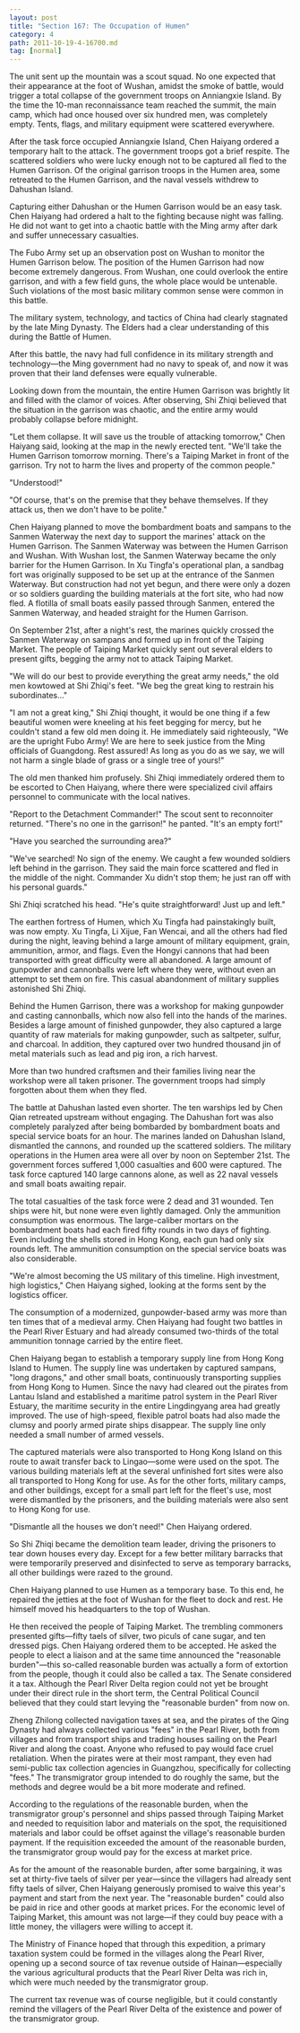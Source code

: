 ```yaml
---
layout: post
title: "Section 167: The Occupation of Humen"
category: 4
path: 2011-10-19-4-16700.md
tag: [normal]
---
```


The unit sent up the mountain was a scout squad. No one expected that their appearance at the foot of Wushan, amidst the smoke of battle, would trigger a total collapse of the government troops on Anniangxie Island. By the time the 10-man reconnaissance team reached the summit, the main camp, which had once housed over six hundred men, was completely empty. Tents, flags, and military equipment were scattered everywhere.

After the task force occupied Anniangxie Island, Chen Haiyang ordered a temporary halt to the attack. The government troops got a brief respite. The scattered soldiers who were lucky enough not to be captured all fled to the Humen Garrison. Of the original garrison troops in the Humen area, some retreated to the Humen Garrison, and the naval vessels withdrew to Dahushan Island.

Capturing either Dahushan or the Humen Garrison would be an easy task. Chen Haiyang had ordered a halt to the fighting because night was falling. He did not want to get into a chaotic battle with the Ming army after dark and suffer unnecessary casualties.

The Fubo Army set up an observation post on Wushan to monitor the Humen Garrison below. The position of the Humen Garrison had now become extremely dangerous. From Wushan, one could overlook the entire garrison, and with a few field guns, the whole place would be untenable. Such violations of the most basic military common sense were common in this battle.

The military system, technology, and tactics of China had clearly stagnated by the late Ming Dynasty. The Elders had a clear understanding of this during the Battle of Humen.

After this battle, the navy had full confidence in its military strength and technology—the Ming government had no navy to speak of, and now it was proven that their land defenses were equally vulnerable.

Looking down from the mountain, the entire Humen Garrison was brightly lit and filled with the clamor of voices. After observing, Shi Zhiqi believed that the situation in the garrison was chaotic, and the entire army would probably collapse before midnight.

"Let them collapse. It will save us the trouble of attacking tomorrow," Chen Haiyang said, looking at the map in the newly erected tent. "We'll take the Humen Garrison tomorrow morning. There's a Taiping Market in front of the garrison. Try not to harm the lives and property of the common people."

"Understood!"

"Of course, that's on the premise that they behave themselves. If they attack us, then we don't have to be polite."

Chen Haiyang planned to move the bombardment boats and sampans to the Sanmen Waterway the next day to support the marines' attack on the Humen Garrison. The Sanmen Waterway was between the Humen Garrison and Wushan. With Wushan lost, the Sanmen Waterway became the only barrier for the Humen Garrison. In Xu Tingfa's operational plan, a sandbag fort was originally supposed to be set up at the entrance of the Sanmen Waterway. But construction had not yet begun, and there were only a dozen or so soldiers guarding the building materials at the fort site, who had now fled. A flotilla of small boats easily passed through Sanmen, entered the Sanmen Waterway, and headed straight for the Humen Garrison.

On September 21st, after a night's rest, the marines quickly crossed the Sanmen Waterway on sampans and formed up in front of the Taiping Market. The people of Taiping Market quickly sent out several elders to present gifts, begging the army not to attack Taiping Market.

"We will do our best to provide everything the great army needs," the old men kowtowed at Shi Zhiqi's feet. "We beg the great king to restrain his subordinates..."

"I am not a great king," Shi Zhiqi thought, it would be one thing if a few beautiful women were kneeling at his feet begging for mercy, but he couldn't stand a few old men doing it. He immediately said righteously, "We are the upright Fubo Army! We are here to seek justice from the Ming officials of Guangdong. Rest assured! As long as you do as we say, we will not harm a single blade of grass or a single tree of yours!"

The old men thanked him profusely. Shi Zhiqi immediately ordered them to be escorted to Chen Haiyang, where there were specialized civil affairs personnel to communicate with the local natives.

"Report to the Detachment Commander!" The scout sent to reconnoiter returned. "There's no one in the garrison!" he panted. "It's an empty fort!"

"Have you searched the surrounding area?"

"We've searched! No sign of the enemy. We caught a few wounded soldiers left behind in the garrison. They said the main force scattered and fled in the middle of the night. Commander Xu didn't stop them; he just ran off with his personal guards."

Shi Zhiqi scratched his head. "He's quite straightforward! Just up and left."

The earthen fortress of Humen, which Xu Tingfa had painstakingly built, was now empty. Xu Tingfa, Li Xijue, Fan Wencai, and all the others had fled during the night, leaving behind a large amount of military equipment, grain, ammunition, armor, and flags. Even the Hongyi cannons that had been transported with great difficulty were all abandoned. A large amount of gunpowder and cannonballs were left where they were, without even an attempt to set them on fire. This casual abandonment of military supplies astonished Shi Zhiqi.

Behind the Humen Garrison, there was a workshop for making gunpowder and casting cannonballs, which now also fell into the hands of the marines. Besides a large amount of finished gunpowder, they also captured a large quantity of raw materials for making gunpowder, such as saltpeter, sulfur, and charcoal. In addition, they captured over two hundred thousand jin of metal materials such as lead and pig iron, a rich harvest.

More than two hundred craftsmen and their families living near the workshop were all taken prisoner. The government troops had simply forgotten about them when they fled.

The battle at Dahushan lasted even shorter. The ten warships led by Chen Qian retreated upstream without engaging. The Dahushan fort was also completely paralyzed after being bombarded by bombardment boats and special service boats for an hour. The marines landed on Dahushan Island, dismantled the cannons, and rounded up the scattered soldiers. The military operations in the Humen area were all over by noon on September 21st. The government forces suffered 1,000 casualties and 600 were captured. The task force captured 140 large cannons alone, as well as 22 naval vessels and small boats awaiting repair.

The total casualties of the task force were 2 dead and 31 wounded. Ten ships were hit, but none were even lightly damaged. Only the ammunition consumption was enormous. The large-caliber mortars on the bombardment boats had each fired fifty rounds in two days of fighting. Even including the shells stored in Hong Kong, each gun had only six rounds left. The ammunition consumption on the special service boats was also considerable.

"We're almost becoming the US military of this timeline. High investment, high logistics," Chen Haiyang sighed, looking at the forms sent by the logistics officer.

The consumption of a modernized, gunpowder-based army was more than ten times that of a medieval army. Chen Haiyang had fought two battles in the Pearl River Estuary and had already consumed two-thirds of the total ammunition tonnage carried by the entire fleet.

Chen Haiyang began to establish a temporary supply line from Hong Kong Island to Humen. The supply line was undertaken by captured sampans, "long dragons," and other small boats, continuously transporting supplies from Hong Kong to Humen. Since the navy had cleared out the pirates from Lantau Island and established a maritime patrol system in the Pearl River Estuary, the maritime security in the entire Lingdingyang area had greatly improved. The use of high-speed, flexible patrol boats had also made the clumsy and poorly armed pirate ships disappear. The supply line only needed a small number of armed vessels.

The captured materials were also transported to Hong Kong Island on this route to await transfer back to Lingao—some were used on the spot. The various building materials left at the several unfinished fort sites were also all transported to Hong Kong for use. As for the other forts, military camps, and other buildings, except for a small part left for the fleet's use, most were dismantled by the prisoners, and the building materials were also sent to Hong Kong for use.

"Dismantle all the houses we don't need!" Chen Haiyang ordered.

So Shi Zhiqi became the demolition team leader, driving the prisoners to tear down houses every day. Except for a few better military barracks that were temporarily preserved and disinfected to serve as temporary barracks, all other buildings were razed to the ground.

Chen Haiyang planned to use Humen as a temporary base. To this end, he repaired the jetties at the foot of Wushan for the fleet to dock and rest. He himself moved his headquarters to the top of Wushan.

He then received the people of Taiping Market. The trembling commoners presented gifts—fifty taels of silver, two piculs of cane sugar, and ten dressed pigs. Chen Haiyang ordered them to be accepted. He asked the people to elect a liaison and at the same time announced the "reasonable burden"—this so-called reasonable burden was actually a form of extortion from the people, though it could also be called a tax. The Senate considered it a tax. Although the Pearl River Delta region could not yet be brought under their direct rule in the short term, the Central Political Council believed that they could start levying the "reasonable burden" from now on.

Zheng Zhilong collected navigation taxes at sea, and the pirates of the Qing Dynasty had always collected various "fees" in the Pearl River, both from villages and from transport ships and trading houses sailing on the Pearl River and along the coast. Anyone who refused to pay would face cruel retaliation. When the pirates were at their most rampant, they even had semi-public tax collection agencies in Guangzhou, specifically for collecting "fees." The transmigrator group intended to do roughly the same, but the methods and degree would be a bit more moderate and refined.

According to the regulations of the reasonable burden, when the transmigrator group's personnel and ships passed through Taiping Market and needed to requisition labor and materials on the spot, the requisitioned materials and labor could be offset against the village's reasonable burden payment. If the requisition exceeded the amount of the reasonable burden, the transmigrator group would pay for the excess at market price.

As for the amount of the reasonable burden, after some bargaining, it was set at thirty-five taels of silver per year—since the villagers had already sent fifty taels of silver, Chen Haiyang generously promised to waive this year's payment and start from the next year. The "reasonable burden" could also be paid in rice and other goods at market prices. For the economic level of Taiping Market, this amount was not large—if they could buy peace with a little money, the villagers were willing to accept it.

The Ministry of Finance hoped that through this expedition, a primary taxation system could be formed in the villages along the Pearl River, opening up a second source of tax revenue outside of Hainan—especially the various agricultural products that the Pearl River Delta was rich in, which were much needed by the transmigrator group.

The current tax revenue was of course negligible, but it could constantly remind the villagers of the Pearl River Delta of the existence and power of the transmigrator group.